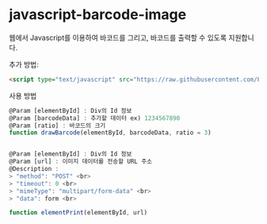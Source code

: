# javascript-barcode-image

웹에서 Javascript를 이용하여 바코드를 그리고, 바코드를 출력할 수 있도록 지원합니다.

추가 방법:
```html
<script type="text/javascript" src="https://raw.githubusercontent.com/Piorosen/javascript-barcode-image/main/barcode-1.0.0.total.js"></script>
```

사용 방법

```js
@Param [elementById] : Div의 Id 정보
@Param [barcodeData] : 추가할 데이터 ex) 1234567890
@Param [ratio] : 바코드의 크기
function drawBarcode(elementById, barcodeData, ratio = 3)


@Param [elementById] : Div의 Id 정보
@Param [url] : 이미지 데이터를 전송할 URL 주소
@Description : 
> "method": "POST" <br>
> "timeout": 0 <br>
> "mimeType": "multipart/form-data" <br>
> "data": form <br>

function elementPrint(elementById, url)
```
